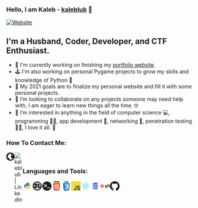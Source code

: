 ### Hello, I am Kaleb - [kaleblub](https://kaleblub.pythonanywhere.com/) 👋

[![Website](https://img.shields.io/website?label=kaleblub.pythonanywhere.com&style=for-the-badge&url=https%3A%2F%2Fkaleblub.pythonanywhere.com)](http://kaleblub.pythonanywhere.com/)

## I'm a Husband, Coder, Developer, and CTF Enthusiast.

- :wrench: I'm currently working on finishing my [portfolio website](https://kaleblub.pythonanywhere.com/).
- :joystick: I'm also working on personal Pygame projects to grow my skills and knowledge of Python :snake:
- :seedling: My 2021 goals are to finalize my personal website and fill it with some personal projects.
- :handshake: I’m looking to collaborate on any projects someone may need help with, I am eager to learn new things all the time. :nerd_face:
- :eyes: I’m interested in anything in the field of computer science :computer:, programming :man_technologist:, app development :iphone:, networking :signal_strength:, penetration testing :pirate_flag:, I love it all. :star_struck:

### How To Contact Me:
[<img align="left" alt="kaleblub.pythonanywhere.com" width="22px" src="https://raw.githubusercontent.com/iconic/open-iconic/master/svg/globe.svg" />][website]
[<img align="left" alt="" width="22px" src="https://icon-library.com/icon/email-svg-icon-26.html.html" />][website]
[<img align="left" alt="kaleblub | LinkedIn" width="22px" src="https://cdn.jsdelivr.net/npm/simple-icons@v3/icons/linkedin.svg" />][linkedin]

<br />

### Languages and Tools:
<img align="left" alt="Python3" width="26px" src="https://raw.githubusercontent.com/github/explore/80688e429a7d4ef2fca1e82350fe8e3517d3494d/topics/python/python.png" />
<img align="left" alt="Rust" width="26px" src="https://raw.githubusercontent.com/github/explore/80688e429a7d4ef2fca1e82350fe8e3517d3494d/topics/rust/rust.png" />
<img align="left" alt="Terminal" width="26px" src="https://raw.githubusercontent.com/github/explore/80688e429a7d4ef2fca1e82350fe8e3517d3494d/topics/terminal/terminal.png" />
<img align="left" alt="HTML5" width="26px" src="https://raw.githubusercontent.com/github/explore/80688e429a7d4ef2fca1e82350fe8e3517d3494d/topics/html/html.png" />
<img align="left" alt="CSS3" width="26px" src="https://raw.githubusercontent.com/github/explore/80688e429a7d4ef2fca1e82350fe8e3517d3494d/topics/css/css.png" />
<img align="left" alt="JavaScript" width="26px" src="https://raw.githubusercontent.com/github/explore/80688e429a7d4ef2fca1e82350fe8e3517d3494d/topics/javascript/javascript.png" />
<img align="left" alt="React" width="26px" src="https://raw.githubusercontent.com/github/explore/80688e429a7d4ef2fca1e82350fe8e3517d3494d/topics/react/react.png" />
<img align="left" alt="SQL" width="26px" src="https://raw.githubusercontent.com/github/explore/80688e429a7d4ef2fca1e82350fe8e3517d3494d/topics/sql/sql.png" />
<img align="left" alt="Git" width="26px" src="https://raw.githubusercontent.com/github/explore/80688e429a7d4ef2fca1e82350fe8e3517d3494d/topics/git/git.png" />
<img align="left" alt="GitHub" width="26px" src="https://raw.githubusercontent.com/github/explore/78df643247d429f6cc873026c0622819ad797942/topics/github/github.png" />

<br />


<!---
kaleblub/kaleblub is a ✨ special ✨ repository because its `README.md` (this file) appears on your GitHub profile.
You can click the Preview link to take a look at your changes.
--->
[website]: https://kaleblub.github.io
[instagram]: https://instagram.com/kaleblub
[linkedin]: https://linkedin.com/in/kalebhumpal


